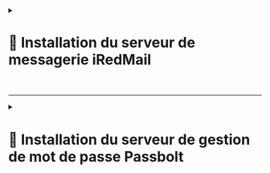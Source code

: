 <details>
<summary><h1>🎯 Installation du serveur de messagerie iRedMail<h1></summary>


### Configuration du FQDN (Fully Qualified Domain Name)
1. Vérifiez le FQDN actuel :
   
```
hostname -f
```
   
Si le FQDN n’est pas configuré correctement :

Modifiez  ``/etc/hostname `` et ajoutez le nom d’hôte court (ex. mail).<br>
Modifiez  ``/etc/hosts `` pour inclure le FQDN. Exemple :

 ```
127.0.0.1   mail.billu.com mail localhost localhost.localdomain
 ```

Redémarrez le serveur si nécessaire, puis vérifiez de nouveau :

 ```
hostname -f
 ```

Préparation du système<br>
Assurez-vous que les dépôts Debian officiels sont activés :<br>
Modifiez ``/etc/apt/sources.list`` si nécessaire.<br>
Installez les dépendances nécessaires :

 ```
apt update
apt install -y gzip dialog
 ```
Téléchargement et extraction d’iRedMail<br>
Téléchargez la dernière version stable d’iRedMail depuis la page officielle. Exemple avec wget :

```
wget https://github.com/iredmail/iRedMail/archive/refs/tags/1.7.1.tar.gz -O /root/iRedMail-1.7.1.tar.gz
```

Remplacez x.y.z par la version téléchargée.

Décompressez l’archive :

```
tar zxf iRedMail-1.7.1.tar.gz
```

Installation d’iRedMail
Accédez au répertoire d’iRedMail :

```
cd iRedMail-1.7.1
```

Lancez l’installateur :

```
bash ./iRedMail.sh
```
---

## Captures d'écran de l'installation:

Installation :

![INSTALL IREDMAIL 1](https://github.com/user-attachments/assets/dd2430b8-ce52-4686-9322-dcee2ca0e5b3)

Spécifiez l'emplacement pour stocker toutes les boîtes aux lettres. Par défaut est ``/var/vmail/`` :

![INSTALL IREDMAIL 2](https://github.com/user-attachments/assets/6cbbeb06-a751-4e30-aacf-ca48bc05bfc4)

Choisissez le backend utilisé pour stocker les comptes de messagerie. Vous pouvez gérer les comptes de messagerie avec iRedAdmin, notre panneau d'administration iRedMail basé sur le Web :

![INSTALL IREDMAIL 4](https://github.com/user-attachments/assets/1446560a-482f-4bbf-bddb-f47b17641ea2)

Si vous choisissez de stocker des comptes de messagerie dans OpenLDAP, le programme d'installation iRedMail demander de définir le suffixe LDAP :

![INSTALL IREDMAIL 5](https://github.com/user-attachments/assets/d0162475-4459-41e7-a008-19d6a58246d4)

Ajoutez votre premier nom de domaine de messagerie :

![INSTALL IREDMAIL 7](https://github.com/user-attachments/assets/823485a6-f0a2-4c3d-b956-98944edcaa2f)

Définissez le mot de passe du compte administrateur de votre premier domaine de messagerie :

![INSTALL IREDMAIL 8](https://github.com/user-attachments/assets/e8fc6943-2f26-4ed8-8f8c-b6db3db29779)

Choisissez des composants optionnels :

![INSTALL IREDMAIL 9](https://github.com/user-attachments/assets/3b91d32c-1a7e-4912-9d6a-4413ca0ff2f9)<br>

Après avoir répondu aux questions ci-dessus, l'installateur iRedMail vous demandera de confirmer pour commencer l'installation. Il installera et configurera les paquets requis automatiquement. Type ``y`` ou ``Y`` et presse ``Enter`` pour commencer :

![INSTALL IREDMAIL 10](https://github.com/user-attachments/assets/cbff53f5-0778-4faa-bb71-44e5cd9109fe)<br>

![INSTALL IREDMAIL 11](https://github.com/user-attachments/assets/a2559935-34cd-47c7-9496-178c9c08983e)

Puis connectez-vous via ``http://<IP_OU_DNS_DU_SERVEUR/mail/ ``:

![INSTALL IREDMAIL 12](https://github.com/user-attachments/assets/2fc148b0-7271-4a57-ba51-e86fc69e92e4)<br>

![INSTALL IREDMAIL 13](https://github.com/user-attachments/assets/79544181-8cad-47b0-adc9-df712516a3cd)


</details>

---


<details>
<summary><h1>🎯 Installation du serveur de gestion de mot de passe Passbolt<h1></summary>

# Installation de Passbolt CE sur Debian

## Configuration du dépôt de paquets Passbolt

Pour simplifier l'installation et les mises à jour, Passbolt fournit un dépôt de paquets à configurer avant de télécharger et d’installer Passbolt CE.

## Étape 1 : Téléchargez le script d'installation des dépendances

```
curl -LO https://download.passbolt.com/ce/installer/passbolt-repo-setup.ce.sh
```

## Étape 2 : Téléchargez le fichier SHA512SUM pour le script

```
curl -LO https://github.com/passbolt/passbolt-dep-scripts/releases/latest/download/passbolt-ce-SHA512SUM.txt
```

## Étape 3 : Vérifiez et exécutez le script

```
sha512sum -c passbolt-ce-SHA512SUM.txt && sudo bash ./passbolt-repo-setup.ce.sh || echo "Bad checksum. Aborting" && rm -f passbolt-repo-setup.ce.sh
```

Installation de Passbolt
Installez le paquet officiel :

```
apt install passbolt-ce-server
```

Configuration de MariaDB
Passbolt configure MariaDB localement par défaut. Voici les étapes pour créer une base de données dédiée :

Configuration des utilisateurs et de la base :

Fournissez les informations d’identification de l’administrateur MariaDB (généralement root sans mot de passe).

Créez un utilisateur avec des permissions réduites pour Passbolt.

Définissez un nom pour la base de données.

Gardez les identifiants en mémoire, ils seront requis lors de la configuration.

Configuration de Nginx pour HTTPS

Deux options sont disponibles pour configurer Nginx et SSL :

Automatique : Utilisation de Let's Encrypt.

Manuelle : Fournissez vos propres certificats SSL.

Configuration de Passbolt

Accédez au nom d'hôte ou à l'adresse IP du serveur dans un navigateur pour commencer la configuration.

## Étape 1 : Vérification de l’environnement
Résolvez les problèmes signalés par le diagnostic, puis cliquez sur "Start configuration".

## Étape 2 : Configuration de la base de données
Fournissez les informations suivantes :

```
Hôte
Port
Nom de la base
```

Identifiants utilisateur (nom d'utilisateur et mot de passe).

## Étape 3 : Configuration de la clé GPG

Générez ou importez une paire de clés GPG utilisée par l’API Passbolt pour l’authentification.

Génération automatique :

```
gpg --batch --no-tty --gen-key <<EOF
  Key-Type: default
  Key-Length: 2048
  Subkey-Type: default
  Subkey-Length: 2048
  Name-Real: billu
  Name-Email: wcs.wilder@mailo.com
  Expire-Date: 0
  %no-protection
  %commit
EOF
```

Remplacez Billu et wcs.wilder@mailo.com par vos informations.

## Étape 4 : Configuration du serveur SMTP
Entrez les informations de votre serveur SMTP (hôte, port, utilisateur, mot de passe) et testez la configuration avec l’option "Send test email".

## Étape 5 : Préférences
Ajustez les préférences par défaut si nécessaire.

## Étape 6 : Création du premier utilisateur
Créez le premier compte administrateur en fournissant vos informations personnelles.

Finalisation de l'installation
Attendez la fin de la configuration automatique.
Vous serez redirigé vers la configuration de votre compte utilisateur.

## Étape 1 : Téléchargez le plugin navigateur
Installez l'extension Passbolt pour votre navigateur.

## Étape 2 : Générez ou importez une clé
Cette clé servira à identifier et chiffrer vos mots de passe. Protégez-la avec un mot de passe fort.

## Étape 3 : Téléchargez le kit de récupération
Conservez une copie sécurisée de votre clé et de son kit de récupération.

## Étape 4 : Définissez un jeton de sécurité
Choisissez un code couleur et un jeton à trois caractères pour prévenir les attaques de phishing.

Votre compte administrateur est prêt !
Connectez-vous à l’interface de Passbolt pour commencer à l’utiliser.


</details>
